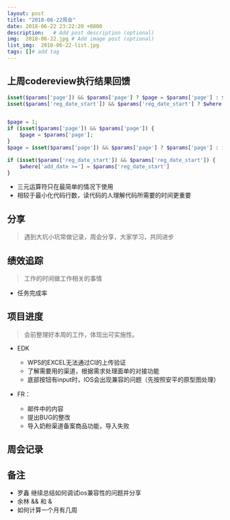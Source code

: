 ```yaml
---
layout: post
title: "2018-06-22周会"
date: 2018-06-22 23:22:20 +0800
description:   # Add post description (optional)
img:  2018-06-22.jpg # Add image post (optional)
list_img:  2018-06-22-list.jpg
tags: []# add tag
---
```

## 上周codereview执行结果回馈

```php
isset($params['page']) && $params['page'] ? $page = $params['page'] : $page = 1;
isset($params['reg_date_start']) && $params['reg_date_start'] ? $where['add_date >='] = $params['reg_date_start'] : '';


$page = 1;
if (isset($params['page']) && $params['page']) {
    $page = $params['page'];
}
$page = isset($params['page']) && $params['page'] ? $params['page'] : 1;

if (isset($params['reg_date_start']) && $params['reg_date_start']) {
    $where['add_date >='] = $params['reg_date_start']
}
```
* 三元运算符只在最简单的情况下使用
* 相较于最小化代码行数，读代码的人理解代码所需要的时间更重要
<!-- 这个阅读人往往就是自己 这里会有人问，那我为了让代码更容易被理解使得我的方法体的行数更长了（很多建议20-50，50-80为宜），那这个我需要如何处理明显三行比一行多撒 ，那是不是意味着我不需要依据上面的建议

	越长的代码越难以理解（越长相应的我需要追踪的变量越多），这时为了帮助阅读人更好的理解代码，就会安排对代码做注释，有没的更好的办法解决大段的代码

	此处可以考虑分解这段代码，并由代码自己来描述自己干的事情

	短小的函数更有：解释能力，共享能力 -->

## 分享
> 遇到大坑小坑常做记录，周会分享，大家学习，共同进步



## 绩效追踪
> 工作的时间做工作相关的事情

* 任务完成率



## 项目进度
> 会前整理好本周的工作，体现出可实施性。

* EDK
	* WPS的EXCEL无法通过CI的上传验证
	* 了解需要用的渠道，根据需求处理面单的对接功能
	* 底部按钮有input时，IOS会出现兼容的问题（先按照安平的原型图处理）

* FR：
	* 邮件中的内容
	* 提出BUG的整改
	* 导入奶粉渠道备案商品功能，导入失败


## 周会记录


## 备注
* 罗鑫 继续总结如何调试ios兼容性的问题并分享
* 余林 && 和 &
* 如何计算一个月有几周